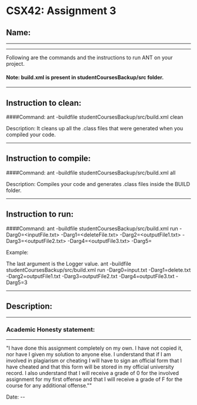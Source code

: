 # CSX42: Assignment 3
## Name: 

-----------------------------------------------------------------------
-----------------------------------------------------------------------


Following are the commands and the instructions to run ANT on your project.
#### Note: build.xml is present in studentCoursesBackup/src folder.

-----------------------------------------------------------------------
## Instruction to clean:

####Command: 
ant -buildfile studentCoursesBackup/src/build.xml clean

Description: It cleans up all the .class files that were generated when you
compiled your code.

-----------------------------------------------------------------------
## Instruction to compile:

####Command: ant -buildfile studentCoursesBackup/src/build.xml all

Description: Compiles your code and generates .class files inside the BUILD folder.

-----------------------------------------------------------------------
## Instruction to run:

####Command: 
ant -buildfile studentCoursesBackup/src/build.xml run -Darg0=<inputFile.txt> -Darg1=<deleteFile.txt> -Darg2=<outputFile1.txt> -Darg3=<outputFile2.txt> -Darg4=<outputFile3.txt> -Darg5=<Logger-Value> 

Example:

The last argument is the Logger value. 
ant -buildfile studentCoursesBackup/src/build.xml run -Darg0=input.txt -Darg1=delete.txt -Darg2=outputFile1.txt -Darg3=outputFile2.txt -Darg4=outputFile3.txt -Darg5=3



-----------------------------------------------------------------------
## Description:


-----------------------------------------------------------------------
### Academic Honesty statement:
-----------------------------------------------------------------------

"I have done this assignment completely on my own. I have not copied
it, nor have I given my solution to anyone else. I understand that if
I am involved in plagiarism or cheating I will have to sign an
official form that I have cheated and that this form will be stored in
my official university record. I also understand that I will receive a
grade of 0 for the involved assignment for my first offense and that I
will receive a grade of F for the course for any additional
offense.""

Date: -- 


